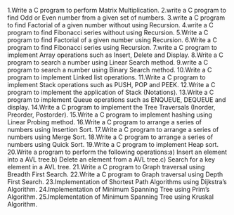 1.Write a C program to perform Matrix Multiplication.
2.write a C program to find Odd or Even number from a given set of numbers.
3.write a C program to find Factorial of a given number without using Recursion.
4.write a C program to find Fibonacci series without using Recursion.
5.Write a C program to find Factorial of a given number using Recursion.
6.Write a C program to find Fibonacci series using Recursion.
7.write a C program to implement Array operations such as Insert, Delete and Display.
8.Write a C program to search a number using Linear Search method.
9.write a C program to search a number using Binary Search method.
10.Write a C program to implement Linked list operations.
11.Write a C program to implement Stack operations such as PUSH, POP and PEEK.
12.Write a C program to implement the application of Stack (Notations).
13.Write a C program to implement Queue operations such as ENQUEUE, DEQUEUE and display.
14.Write a C program to implement the Tree Traversals (Inorder, Preorder, Postorder).
15.Write a C program to implement hashing using Linear Probing method.
16.Write a C program to arrange a series of numbers using Insertion Sort.
17.Write a C program to arrange a series of numbers using Merge Sort.
18.Write a C program to arrange a series of numbers using Quick Sort.
19.Write a C program to implement Heap sort.
20.Write a program to perform the following operations:a) Insert an element into a AVL tree.b) Delete an element from a AVL tree.c) Search for a key element in a AVL tree.
21.Write a C program to Graph traversal using Breadth First Search.
22.Write a C program to Graph traversal using Depth First Search.
23.Implementation of Shortest Path Algorithms using Dijkstra’s Algorithm.
24.Implementation of Minimum Spanning Tree using Prim’s Algorithm.
25.Implementation of Minimum Spanning Tree using Kruskal Algorithm.
